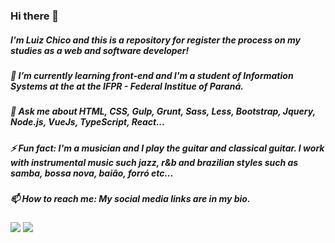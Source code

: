 ### Hi there 👋
##### I'm Luiz Chico and this is a repository for register the process on my studies as a web and software developer!
##### 🌱 I’m currently learning front-end and I'm a student of Information Systems at the at the IFPR - Federal Institue of Paraná.
##### 💬 Ask me about HTML, CSS, Gulp, Grunt, Sass, Less, Bootstrap, Jquery, Node.js, VueJs, TypeScript, React...
##### ⚡ Fun fact: I'm a musician and I play the guitar and classical guitar. I work with instrumental music such jazz, r&b and brazilian styles such as samba, bossa nova, baião, forró etc... 
##### 📫 How to reach me: My social media links are in my bio.
<img src="https://github-readme-stats.vercel.app/api?username=luizfkm&show_icons=true&theme=dracula&include_all_commits=true&count_private=true" />
<img src="https://github-readme-stats.vercel.app/api/top-langs/?username=luizfkm&layout=compact&langs_count=7&theme=dracula" />

<!--
**LuizFKM/LuizFKM** is a ✨ _special_ ✨ repository because its `README.md` (this file) appears on your GitHub profile.

Here are some ideas to get you started:

- 🔭 I’m currently working on ...
- 🌱 I’m currently learning ...
- 👯 I’m looking to collaborate on ...
- 🤔 I’m looking for help with ...
- 💬 Ask me about ...
- 📫 How to reach me: ...
- 😄 Pronouns: ...
- ⚡ Fun fact: ...
-->
